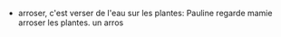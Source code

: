 - arroser, c'est verser de l'eau sur les plantes: Pauline regarde mamie arroser les plantes.
  un arros